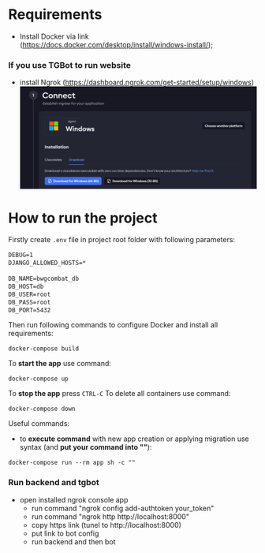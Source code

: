 
# Requirements
- Install Docker via link (https://docs.docker.com/desktop/install/windows-install/);

### If you use TGBot to run website
- install Ngrok (https://dashboard.ngrok.com/get-started/setup/windows)
![img.png](img.png) 



# How to run the project
Firstly create ```.env``` file in project root folder with following parameters:
```
DEBUG=1
DJANGO_ALLOWED_HOSTS=*

DB_NAME=bwgcombat_db
DB_HOST=db
DB_USER=root
DB_PASS=root
DB_PORT=5432
```
Then run following commands to configure Docker and install all requirements:
```
docker-compose build
```

To **start the app** use command:
```
docker-compose up
```
To **stop the app** press ```CTRL-C```
To delete all containers use command:
```
docker-compose down
```

Useful commands:
- to **execute command** with new app creation or applying migration use syntax (and **put your command into ""**):
```
docker-compose run --rm app sh -c ""
```

### Run backend and tgbot 
- open installed ngrok console app
  - run command "ngrok config add-authtoken your_token"
  - run command "ngrok http http://localhost:8000"
  - copy https link (tunel to http://localhost:8000)
  - put link to bot config 
  - run backend and then bot
